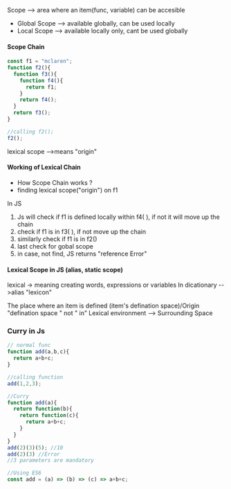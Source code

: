 Scope --> area where an item(func, variable) can be accesible
- Global Scope --> available globally, can be used locally
- Local Scope --> available locally only, cant be used globally

#### Scope Chain
```js
const f1 = "mclaren";
function f2(){
  function f3(){
    function f4(){
      return f1;
    }
    return f4();
  }
  return f3();
}

//calling f2();
f2();
```
lexical scope -->means "origin" 
#### Working of Lexical Chain
- How Scope Chain works ?
- finding lexical scope("origin") on f1 

In JS 
1) Js will check if f1 is defined locally within f4( ), if not it will move up the chain
2) check if f1 is in f3( ), if not move up the chain 
3) similarly check if f1 is in f2()
4) last check for gobal scope
5) in case, not find, JS returns "reference Error"

#### Lexical Scope in JS (alias, static scope)

lexical -> meaning creating words, expressions or variables
In dicationary -->alias "lexicon"

The place where an item is defined (item's defination space)/Origin
"defination space "  not " in"
Lexical environment --> Surrounding Space 

### Curry in Js

```js
// normal func
function add(a,b,c){
  return a+b+c;
}

//calling function
add(1,2,3);

//Curry
function add(a){
  return function(b){
    return function(c){
      return a+b+c;
    }
  }
}
add(2)(3)(5); //10
add(2)(3) //Error
//3 parameters are mandatory

//Using ES6 
const add = (a) => (b) => (c) => a+b+c;

```

